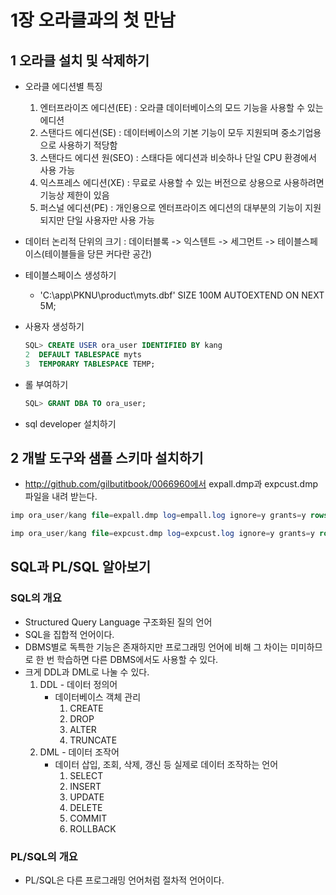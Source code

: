# 1장 오라클과의 첫 만남
## 1 오라클 설치 및 삭제하기
- 오라클 에디션별 특징
    1. 엔터프라이즈 에디션(EE) : 오라클 데이터베이스의 모드 기능을 사용할 수 있는 에디션
    2. 스탠다드 에디션(SE) : 데이터베이스의 기본 기능이 모두 지원되며 중소기업용으로 사용하기 적당함
    3. 스탠다드 에디션 원(SEO) : 스태다듣 에디션과 비슷하나 단일 CPU 환경에서 사용 가능
    4. 익스프레스 에디션(XE) : 무료로 사용할 수 있는 버전으로 상용으로 사용하려면 기능상 제한이 있음
    5. 퍼스널 에디션(PE) : 개인용으로 엔터프라이즈 에디션의 대부분의 기능이 지원되지만 단일 사용자만 사용 가능

- 데이터 논리적 단위의 크기 : 데이터블록 -> 익스텐트 -> 세그먼트 -> 테이블스페이스(테이블들을 당믄 커다란 공간)
- 테이블스페이스 생성하기
    - 'C:\app\PKNU\product\myts.dbf' SIZE 100M AUTOEXTEND ON NEXT 5M;
- 사용자 생성하기
    ```SQL
    SQL> CREATE USER ora_user IDENTIFIED BY kang
    2  DEFAULT TABLESPACE myts
    3  TEMPORARY TABLESPACE TEMP;
    ```
- 롤 부여하기
    ```SQL
    SQL> GRANT DBA TO ora_user;
    ```

- sql developer 설치하기
## 2 개발 도구와 샘플 스키마 설치하기
- http://github.com/gilbutitbook/0066960에서 expall.dmp과 expcust.dmp 파일을 내려 받는다.
```sql
imp ora_user/kang file=expall.dmp log=empall.log ignore=y grants=y rows=y indexes=y full=y
```
```sql
imp ora_user/kang file=expcust.dmp log=expcust.log ignore=y grants=y rows=y indexes=y full=y
```
## SQL과 PL/SQL 알아보기
### SQL의 개요
- Structured Query Language 구조화된 질의 언어
- SQL을 집합적 언어이다.
- DBMS별로 독특한 기능은 존재하지만 프로그래밍 언어에 비해 그 차이는 미미하므로 한 번 학습하면 다른 DBMS에서도 사용할 수 있다.
- 크게 DDL과 DML로 나눌 수 있다.
    1. DDL - 데이터 정의어
        - 데이터베이스 객체 관리
            1. CREATE
            2. DROP
            3. ALTER
            4. TRUNCATE
    2. DML - 데이터 조작어
        - 데이터 삽입, 조회, 삭제, 갱신 등 실제로 데이터 조작하는 언어
            1. SELECT
            2. INSERT
            3. UPDATE
            4. DELETE
            5. COMMIT
            6. ROLLBACK

### PL/SQL의 개요
- PL/SQL은 다른 프로그래밍 언어처럼 절차적 언어이다.